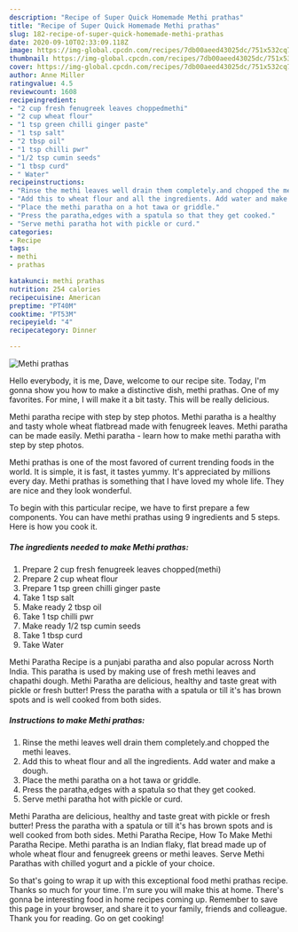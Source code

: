 ```yaml
---
description: "Recipe of Super Quick Homemade Methi prathas"
title: "Recipe of Super Quick Homemade Methi prathas"
slug: 182-recipe-of-super-quick-homemade-methi-prathas
date: 2020-09-10T02:33:09.118Z
image: https://img-global.cpcdn.com/recipes/7db00aeed43025dc/751x532cq70/methi-prathas-recipe-main-photo.jpg
thumbnail: https://img-global.cpcdn.com/recipes/7db00aeed43025dc/751x532cq70/methi-prathas-recipe-main-photo.jpg
cover: https://img-global.cpcdn.com/recipes/7db00aeed43025dc/751x532cq70/methi-prathas-recipe-main-photo.jpg
author: Anne Miller
ratingvalue: 4.5
reviewcount: 1608
recipeingredient:
- "2 cup fresh fenugreek leaves choppedmethi"
- "2 cup wheat flour"
- "1 tsp green chilli ginger paste"
- "1 tsp salt"
- "2 tbsp oil"
- "1 tsp chilli pwr"
- "1/2 tsp cumin seeds"
- "1 tbsp curd"
- " Water"
recipeinstructions:
- "Rinse the methi leaves well drain them completely.and chopped the methi leaves."
- "Add this to wheat flour and all the ingredients. Add water and make a dough."
- "Place the methi paratha on a hot tawa or griddle."
- "Press the paratha,edges with a spatula so that they get cooked."
- "Serve methi paratha hot with pickle or curd."
categories:
- Recipe
tags:
- methi
- prathas

katakunci: methi prathas 
nutrition: 254 calories
recipecuisine: American
preptime: "PT40M"
cooktime: "PT53M"
recipeyield: "4"
recipecategory: Dinner

---
```



![Methi prathas](https://img-global.cpcdn.com/recipes/7db00aeed43025dc/751x532cq70/methi-prathas-recipe-main-photo.jpg)

Hello everybody, it is me, Dave, welcome to our recipe site. Today, I'm gonna show you how to make a distinctive dish, methi prathas. One of my favorites. For mine, I will make it a bit tasty. This will be really delicious.

Methi paratha recipe with step by step photos. Methi paratha is a healthy and tasty whole wheat flatbread made with fenugreek leaves. Methi paratha can be made easily. Methi paratha - learn how to make methi paratha with step by step photos.

Methi prathas is one of the most favored of current trending foods in the world. It is simple, it is fast, it tastes yummy. It's appreciated by millions every day. Methi prathas is something that I have loved my whole life. They are nice and they look wonderful.


To begin with this particular recipe, we have to first prepare a few components. You can have methi prathas using 9 ingredients and 5 steps. Here is how you cook it.

<!--inarticleads1-->

##### The ingredients needed to make Methi prathas:

1. Prepare 2 cup fresh fenugreek leaves chopped(methi)
1. Prepare 2 cup wheat flour
1. Prepare 1 tsp green chilli ginger paste
1. Take 1 tsp salt
1. Make ready 2 tbsp oil
1. Take 1 tsp chilli pwr
1. Make ready 1/2 tsp cumin seeds
1. Take 1 tbsp curd
1. Take  Water


Methi Paratha Recipe is a punjabi paratha and also popular across North India. This paratha is used by making use of fresh methi leaves and chapathi dough. Methi Paratha are delicious, healthy and taste great with pickle or fresh butter! Press the paratha with a spatula or till it&#39;s has brown spots and is well cooked from both sides. 

<!--inarticleads2-->

##### Instructions to make Methi prathas:

1. Rinse the methi leaves well drain them completely.and chopped the methi leaves.
1. Add this to wheat flour and all the ingredients. Add water and make a dough.
1. Place the methi paratha on a hot tawa or griddle.
1. Press the paratha,edges with a spatula so that they get cooked.
1. Serve methi paratha hot with pickle or curd.


Methi Paratha are delicious, healthy and taste great with pickle or fresh butter! Press the paratha with a spatula or till it&#39;s has brown spots and is well cooked from both sides. Methi Paratha Recipe, How To Make Methi Paratha Recipe. Methi paratha is an Indian flaky, flat bread made up of whole wheat flour and fenugreek greens or methi leaves. Serve Methi Parathas with chilled yogurt and a pickle of your choice. 

So that's going to wrap it up with this exceptional food methi prathas recipe. Thanks so much for your time. I'm sure you will make this at home. There's gonna be interesting food in home recipes coming up. Remember to save this page in your browser, and share it to your family, friends and colleague. Thank you for reading. Go on get cooking!
